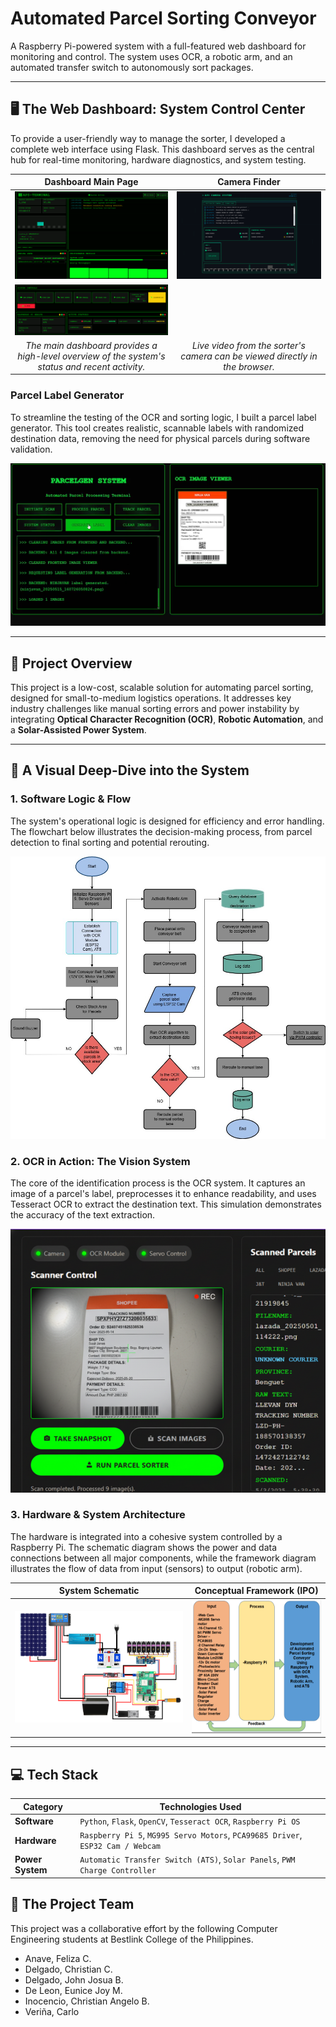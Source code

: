 # Automated Parcel Sorting Conveyor

A Raspberry Pi-powered system with a full-featured web dashboard for monitoring and control. The system uses OCR, a robotic arm, and an automated transfer switch to autonomously sort packages. 

---

## 🖥️ The Web Dashboard: System Control Center

To provide a user-friendly way to manage the sorter, I developed a complete web interface using Flask. This dashboard serves as the central hub for real-time monitoring, hardware diagnostics, and system testing.

| Dashboard Main Page | Camera Finder |
| :---: | :---: |
| ![Main Dashboard](/assets/documentation/dashboard.png) | ![Cam Finder](/assets/documentation/camfinder.png) |
| ![Main Dashboard](/assets/documentation/dashboard1.png) |
| *The main dashboard provides a high-level overview of the system's status and recent activity.* | *Live video from the sorter's camera can be viewed directly in the browser.* |

### Parcel Label Generator

To streamline the testing of the OCR and sorting logic, I built a parcel label generator. This tool creates realistic, scannable labels with randomized destination data, removing the need for physical parcels during software validation.

![Parcel Generator](/assets/documentation/parcelgen.png)


---
## 🚀 Project Overview

This project is a low-cost, scalable solution for automating parcel sorting, designed for small-to-medium logistics operations. It addresses key industry challenges like manual sorting errors and power instability by integrating **Optical Character Recognition (OCR)**, **Robotic Automation**, and a **Solar-Assisted Power System**.

---

## 🔧 A Visual Deep-Dive into the System

### 1. Software Logic & Flow

The system's operational logic is designed for efficiency and error handling. The flowchart below illustrates the decision-making process, from parcel detection to final sorting and potential rerouting.

![Software Flowchart](/assets/hardware/Softwareflowchart.jpg)

### 2. OCR in Action: The Vision System

The core of the identification process is the OCR system. It captures an image of a parcel's label, preprocesses it to enhance readability, and uses Tesseract OCR to extract the destination text. This simulation demonstrates the accuracy of the text extraction.

![OCR Simulation](/assets/documentation/ocr.png)

### 3. Hardware & System Architecture

The hardware is integrated into a cohesive system controlled by a Raspberry Pi. The schematic diagram shows the power and data connections between all major components, while the framework diagram illustrates the flow of data from input (sensors) to output (robotic arm).

| System Schematic | Conceptual Framework (IPO) |
| :---: | :---: |
| ![Hardware Schematic](/assets/hardware/PictureSchematic.png) | ![System Framework](/assets/hardware/image_2025-10-16_192404940.png) 

---

## 💻 Tech Stack

| Category          | Technologies Used                                                              |
| ----------------- | ------------------------------------------------------------------------------ |
| **Software**      | `Python`, `Flask`, `OpenCV`, `Tesseract OCR`, `Raspberry Pi OS`                  |
| **Hardware**      | `Raspberry Pi 5`, `MG995 Servo Motors`, `PCA99685 Driver`, `ESP32 Cam / Webcam`  |
| **Power System**  | `Automatic Transfer Switch (ATS)`, `Solar Panels`, `PWM Charge Controller`       |

## 👥 The Project Team

This project was a collaborative effort by the following Computer Engineering students at Bestlink College of the Philippines.

*   Anave, Feliza C.
*   Delgado, Christian C.
*   Delgado, John Josua B.
*   De Leon, Eunice Joy M.
*   Inocencio, Christian Angelo B.
*   Veriña, Carlo
